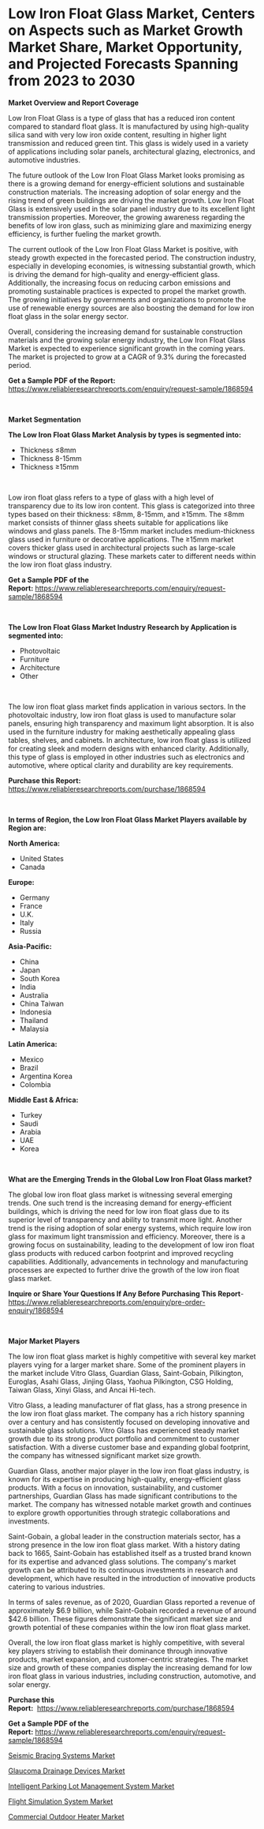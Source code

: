 <p><h1>Low Iron Float Glass Market, Centers on Aspects such as Market Growth Market Share, Market Opportunity, and Projected Forecasts Spanning from 2023 to 2030</h1></p><p><strong>Market Overview and Report Coverage</strong></p>
<p><p>Low Iron Float Glass is a type of glass that has a reduced iron content compared to standard float glass. It is manufactured by using high-quality silica sand with very low iron oxide content, resulting in higher light transmission and reduced green tint. This glass is widely used in a variety of applications including solar panels, architectural glazing, electronics, and automotive industries.</p><p>The future outlook of the Low Iron Float Glass Market looks promising as there is a growing demand for energy-efficient solutions and sustainable construction materials. The increasing adoption of solar energy and the rising trend of green buildings are driving the market growth. Low Iron Float Glass is extensively used in the solar panel industry due to its excellent light transmission properties. Moreover, the growing awareness regarding the benefits of low iron glass, such as minimizing glare and maximizing energy efficiency, is further fueling the market growth.</p><p>The current outlook of the Low Iron Float Glass Market is positive, with steady growth expected in the forecasted period. The construction industry, especially in developing economies, is witnessing substantial growth, which is driving the demand for high-quality and energy-efficient glass. Additionally, the increasing focus on reducing carbon emissions and promoting sustainable practices is expected to propel the market growth. The growing initiatives by governments and organizations to promote the use of renewable energy sources are also boosting the demand for low iron float glass in the solar energy sector.</p><p>Overall, considering the increasing demand for sustainable construction materials and the growing solar energy industry, the Low Iron Float Glass Market is expected to experience significant growth in the coming years. The market is projected to grow at a CAGR of 9.3% during the forecasted period.</p></p>
<p><strong>Get a Sample PDF of the Report:</strong> <a href="https://www.reliableresearchreports.com/enquiry/request-sample/1868594">https://www.reliableresearchreports.com/enquiry/request-sample/1868594</a></p>
<p>&nbsp;</p>
<p><strong>Market Segmentation</strong></p>
<p><strong>The Low Iron Float Glass Market Analysis by types is segmented into:</strong></p>
<p><ul><li>Thickness ≤8mm</li><li>Thickness 8-15mm</li><li>Thickness ≥15mm</li></ul></p>
<p>&nbsp;</p>
<p><p>Low iron float glass refers to a type of glass with a high level of transparency due to its low iron content. This glass is categorized into three types based on their thickness: ≤8mm, 8-15mm, and ≥15mm. The ≤8mm market consists of thinner glass sheets suitable for applications like windows and glass panels. The 8-15mm market includes medium-thickness glass used in furniture or decorative applications. The ≥15mm market covers thicker glass used in architectural projects such as large-scale windows or structural glazing. These markets cater to different needs within the low iron float glass industry.</p></p>
<p><strong>Get a Sample PDF of the Report:</strong>&nbsp;<a href="https://www.reliableresearchreports.com/enquiry/request-sample/1868594">https://www.reliableresearchreports.com/enquiry/request-sample/1868594</a></p>
<p>&nbsp;</p>
<p><strong>The Low Iron Float Glass Market Industry Research by Application is segmented into:</strong></p>
<p><ul><li>Photovoltaic</li><li>Furniture</li><li>Architecture</li><li>Other</li></ul></p>
<p>&nbsp;</p>
<p><p>The low iron float glass market finds application in various sectors. In the photovoltaic industry, low iron float glass is used to manufacture solar panels, ensuring high transparency and maximum light absorption. It is also used in the furniture industry for making aesthetically appealing glass tables, shelves, and cabinets. In architecture, low iron float glass is utilized for creating sleek and modern designs with enhanced clarity. Additionally, this type of glass is employed in other industries such as electronics and automotive, where optical clarity and durability are key requirements.</p></p>
<p><strong>Purchase this Report:</strong>&nbsp; <a href="https://www.reliableresearchreports.com/purchase/1868594">https://www.reliableresearchreports.com/purchase/1868594</a></p>
<p>&nbsp;</p>
<p><strong>In terms of Region, the Low Iron Float Glass Market Players available by Region are:</strong></p>
<p>
    <p> <strong> North America: </strong>
        <ul>
            <li>United States</li>
            <li>Canada</li>
        </ul>
        </p> 
    <p> <strong> Europe: </strong>
        <ul>
            <li>Germany</li>
            <li>France</li>
            <li>U.K.</li>
            <li>Italy</li>
            <li>Russia</li>
        </ul>
        </p> 
    <p> <strong> Asia-Pacific: </strong>
        <ul>
            <li>China</li>
            <li>Japan</li>
            <li>South Korea</li>
            <li>India</li>
            <li>Australia</li>
            <li>China Taiwan</li>
            <li>Indonesia</li>
            <li>Thailand</li>
            <li>Malaysia</li>
        </ul>
        </p> 
    <p> <strong> Latin America: </strong>
        <ul>
            <li>Mexico</li>
            <li>Brazil</li>
            <li>Argentina Korea</li>
            <li>Colombia</li>
        </ul>
        </p> 
    <p> <strong> Middle East & Africa: </strong>
        <ul>
            <li>Turkey</li>
            <li>Saudi</li>
            <li>Arabia</li>
            <li>UAE</li>
            <li>Korea</li>
        </ul>
    </p>
    </p>
<p>&nbsp;</p>
<p><strong>What are the Emerging Trends in the Global Low Iron Float Glass market?</strong></p>
<p><p>The global low iron float glass market is witnessing several emerging trends. One such trend is the increasing demand for energy-efficient buildings, which is driving the need for low iron float glass due to its superior level of transparency and ability to transmit more light. Another trend is the rising adoption of solar energy systems, which require low iron glass for maximum light transmission and efficiency. Moreover, there is a growing focus on sustainability, leading to the development of low iron float glass products with reduced carbon footprint and improved recycling capabilities. Additionally, advancements in technology and manufacturing processes are expected to further drive the growth of the low iron float glass market.</p></p>
<p><strong>Inquire or Share Your Questions If Any Before Purchasing This Report</strong>- <a href="https://www.reliableresearchreports.com/enquiry/pre-order-enquiry/1868594">https://www.reliableresearchreports.com/enquiry/pre-order-enquiry/1868594</a></p>
<p>&nbsp;</p>
<p><strong>Major Market Players</strong></p>
<p><p>The low iron float glass market is highly competitive with several key market players vying for a larger market share. Some of the prominent players in the market include Vitro Glass, Guardian Glass, Saint-Gobain, Pilkington, Euroglas, Asahi Glass, Jinjing Glass, Yaohua Pilkington, CSG Holding, Taiwan Glass, Xinyi Glass, and Ancai Hi-tech.</p><p>Vitro Glass, a leading manufacturer of flat glass, has a strong presence in the low iron float glass market. The company has a rich history spanning over a century and has consistently focused on developing innovative and sustainable glass solutions. Vitro Glass has experienced steady market growth due to its strong product portfolio and commitment to customer satisfaction. With a diverse customer base and expanding global footprint, the company has witnessed significant market size growth.</p><p>Guardian Glass, another major player in the low iron float glass industry, is known for its expertise in producing high-quality, energy-efficient glass products. With a focus on innovation, sustainability, and customer partnerships, Guardian Glass has made significant contributions to the market. The company has witnessed notable market growth and continues to explore growth opportunities through strategic collaborations and investments.</p><p>Saint-Gobain, a global leader in the construction materials sector, has a strong presence in the low iron float glass market. With a history dating back to 1665, Saint-Gobain has established itself as a trusted brand known for its expertise and advanced glass solutions. The company's market growth can be attributed to its continuous investments in research and development, which have resulted in the introduction of innovative products catering to various industries.</p><p>In terms of sales revenue, as of 2020, Guardian Glass reported a revenue of approximately $6.9 billion, while Saint-Gobain recorded a revenue of around $42.6 billion. These figures demonstrate the significant market size and growth potential of these companies within the low iron float glass market.</p><p>Overall, the low iron float glass market is highly competitive, with several key players striving to establish their dominance through innovative products, market expansion, and customer-centric strategies. The market size and growth of these companies display the increasing demand for low iron float glass in various industries, including construction, automotive, and solar energy.</p></p>
<p><strong>Purchase this Report:</strong>&nbsp;&nbsp;<a href="https://www.reliableresearchreports.com/purchase/1868594">https://www.reliableresearchreports.com/purchase/1868594</a></p>
<p></p>
<p><strong>Get a Sample PDF of the Report:</strong>&nbsp;<a href="https://www.reliableresearchreports.com/enquiry/request-sample/1868594">https://www.reliableresearchreports.com/enquiry/request-sample/1868594</a></p>
<p><p><a href="https://medium.com/@santo151299/seismic-bracing-systems-market-competitive-analysis-market-trends-and-forecast-to-2030-b1faab3b43ba">Seismic Bracing Systems Market</a></p><p><a href="https://github.com/GroverBarry/Market-Research-Report-List-2/blob/main/glaucoma-drainage-devices-market.md">Glaucoma Drainage Devices Market</a></p><p><a href="https://medium.com/@ssantosh15121999/intelligent-parking-lot-management-system-market-share-evolution-and-market-growth-trends-2023-2030-92293bd311b1">Intelligent Parking Lot Management System Market</a></p><p><a href="https://medium.com/@sanju991215/flight-simulation-system-market-size-market-outlook-and-market-forecast-2023-to-2030-387116601a59">Flight Simulation System Market</a></p><p><a href="https://medium.com/@sk99912151/commercial-outdoor-heater-market-analysis-its-cagr-market-segmentation-and-global-industry-19c7f7239dff">Commercial Outdoor Heater Market</a></p></p>